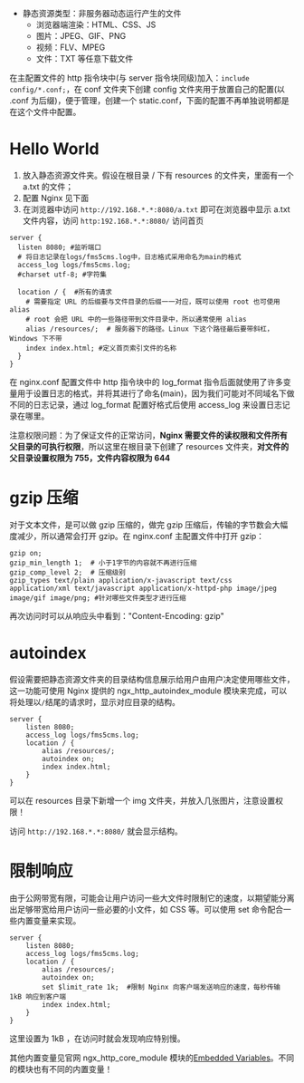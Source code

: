 - 静态资源类型：非服务器动态运行产生的文件
  - 浏览器端渲染：HTML、CSS、JS
  - 图片：JPEG、GIF、PNG
  - 视频：FLV、MPEG
  - 文件：TXT 等任意下载文件

在主配置文件的 http 指令块中(与 server 指令块同级)加入：`include config/*.conf;`，在 conf 文件夹下创建 config 文件夹用于放置自己的配置(以 .conf 为后缀)，便于管理，创建一个 static.conf，下面的配置不再单独说明都是在这个文件中配置。

# Hello World

1. 放入静态资源文件夹。假设在根目录 / 下有 resources 的文件夹，里面有一个 a.txt 的文件；
2. 配置 Nginx 见下面
3. 在浏览器中访问 `http://192.168.*.*:8080/a.txt` 即可在浏览器中显示 a.txt 文件内容，访问 `http:192.168.*.*:8080/` 访问首页

```shell
server {
  listen 8080; #监听端口
  # 将日志记录在logs/fms5cms.log中，日志格式采用命名为main的格式
  access_log logs/fms5cms.log;
  #charset utf-8; #字符集

  location / {  #所有的请求
    # 需要指定 URL 的后缀要与文件目录的后缀一一对应，既可以使用 root 也可使用 alias
    # root 会把 URL 中的一些路径带到文件目录中，所以通常使用 alias
    alias /resources/;  # 服务器下的路径。Linux 下这个路径最后要带斜杠，Windows 下不带
    index index.html; #定义首页索引文件的名称
  }
}
```

在 nginx.conf 配置文件中 http 指令块中的 log_format 指令后面就使用了许多变量用于设置日志的格式，并将其进行了命名(main)，因为我们可能对不同域名下做不同的日志记录，通过 log_format 配置好格式后使用 access_log 来设置日志记录在哪里。

注意权限问题：为了保证文件的正常访问，**Nginx 需要文件的读权限和文件所有父目录的可执行权限**，所以这里在根目录下创建了 resources 文件夹，**对文件的父目录设置权限为 755，文件内容权限为 644**

# gzip 压缩

对于文本文件，是可以做 gzip 压缩的，做完 gzip 压缩后，传输的字节数会大幅度减少，所以通常会打开 gzip。在 nginx.conf 主配置文件中打开 gzip：

```shell
gzip on;
gzip_min_length 1;  # 小于1字节的内容就不再进行压缩
gzip_comp_level 2;  # 压缩级别
gzip_types text/plain application/x-javascript text/css application/xml text/javascript application/x-httpd-php image/jpeg image/gif image/png; #针对哪些文件类型才进行压缩
```

再次访问时可以从响应头中看到："Content-Encoding: gzip"

# autoindex

假设需要把静态资源文件夹的目录结构信息展示给用户由用户决定使用哪些文件，这一功能可使用 Nginx 提供的 ngx_http_autoindex_module 模块来完成，可以将处理以`/`结尾的请求时，显示对应目录的结构。

```shell
server {
    listen 8080;
    access_log logs/fms5cms.log;
    location / {
    	alias /resources/;
    	autoindex on;
    	index index.html;
    }
}
```

可以在 resources 目录下新增一个 img 文件夹，并放入几张图片，注意设置权限！

访问 `http://192.168.*.*:8080/` 就会显示结构。

# 限制响应

由于公网带宽有限，可能会让用户访问一些大文件时限制它的速度，以期望能分离出足够带宽给用户访问一些必要的小文件，如 CSS 等。可以使用 set 命令配合一些内置变量来实现。

```shell
server {
    listen 8080;
    access_log logs/fms5cms.log;
    location / {
    	alias /resources/;
    	autoindex on;
    	set $limit_rate 1k;  #限制 Nginx 向客户端发送响应的速度，每秒传输 1kB 响应到客户端
    	index index.html;
    }
}
```

这里设置为 1kB ，在访问时就会发现响应特别慢。

其他内置变量见官网 ngx_http_core_module 模块的[Embedded Variables](http://nginx.org/en/docs/http/ngx_http_core_module.html#variables)。不同的模块也有不同的内置变量！
